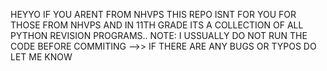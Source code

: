 HEYYO IF YOU ARENT FROM NHVPS THIS REPO ISNT FOR YOU
  FOR THOSE FROM NHVPS AND IN 11TH GRADE ITS A COLLECTION OF ALL PYTHON REVISION PROGRAMS..
  NOTE: I USSUALLY DO NOT RUN THE CODE BEFORE COMMITING -->> IF THERE ARE ANY BUGS OR TYPOS DO LET ME KNOW
